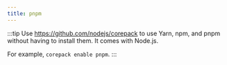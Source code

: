 ```yaml
---
title: pnpm
---
```


:::tip
Use https://github.com/nodejs/corepack to use Yarn, npm, and pnpm without having to install them. It comes with Node.js.

For example, `corepack enable pnpm`.
:::
